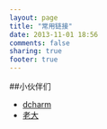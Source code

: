 ```yaml
---
layout: page
title: "常用链接"
date: 2013-11-01 18:56
comments: false
sharing: true
footer: true
---
```

##小伙伴们
+ <a href="http://www.dcharm.com/">dcharm</a>
+ <a href="http://www.yiwusuozhi.com/blog/">老大</a>